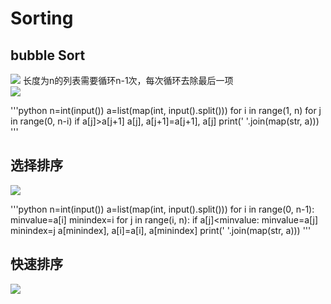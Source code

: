 # Sorting
## bubble Sort
![](./picture/1706408256075.png)
长度为n的列表需要循环n-1次，每次循环去除最后一项  
![](./picture/1706410538655.png)   
  
'''python
n=int(input())
a=list(map(int, input().split()))
for i in range(1, n)
    for j in range(0, n-i)
        if a[j]>a[j+1]
            a[j], a[j+1]=a[j+1], a[j]
print(' '.join(map(str, a)))
'''

## 选择排序
![](./picture/1707664921771.png)  

'''python
n=int(input())
a=list(map(int, input().split()))
for i in range(0, n-1):
    minvalue=a[i]
    minindex=i
    for j in range(i, n):
        if a[j]<minvalue:
            minvalue=a[j]
            minindex=j
    a[minindex], a[i]=a[i], a[minindex]
print(' '.join(map(str, a)))
'''

## 快速排序
![](./picture/1707745977198.png)  
